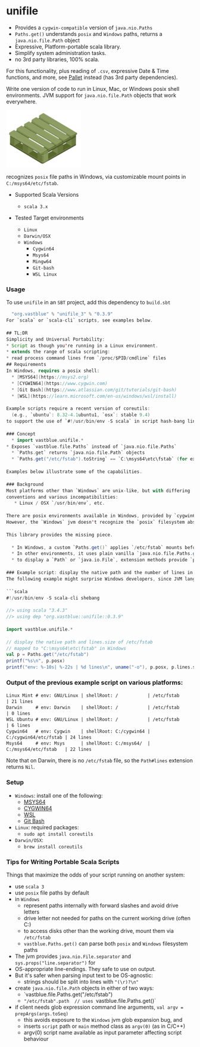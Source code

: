 # unifile

+ Provides a `cygwin-compatible` version of `java.nio.Paths`
+ `Paths.get()` understands `posix` and `Windows` paths, returns a `java.nio.file.Path` object
+ Expressive, Platform-portable scala library.
+ Simplify system administration tasks.
+ no 3rd party libraries, 100% scala.

For this functionality, plus reading of `.csv`, expressive Date & Time functions, and more, see [Pallet](https://github.com/philwalk/unifile) instead (has 3rd party dependencies).

Write one version of code to run in Linux, Mac, or Windows posix shell environments.
JVM support for `java.nio.file.Path` objects that work everywhere.

<img alt="unifile image" width=200 src="images/plastic-pallet.png">

recognizes `posix` file paths in Windows, via customizable mount points in `C:/msys64/etc/fstab`.

* Supported Scala Versions
  * `scala 3.x`

* Tested Target environments
  * `Linux`
  * `Darwin/OSX`
  * `Windows`
    * `Cygwin64`
    * `Msys64`
    * `Mingw64`
    * `Git-bash`
    * `WSL Linux`

### Usage

To use `unifile` in an `SBT` project, add this dependency to `build.sbt`
```sbt
  "org.vastblue" % "unifile_3" % "0.3.9"
For `scala` or `scala-cli` scripts, see examples below.

## TL;DR
Simplicity and Universal Portability:
* Script as though you're running in a Linux environment.
* extends the range of scala scripting:
* read process command lines from `/proc/$PID/cmdline` files
## Requirements
In Windows, requires a posix shell:
  * [MSYS64](https://msys2.org)
  * [CYGWIN64](https://www.cygwin.com)
  * [Git Bash](https://www.atlassian.com/git/tutorials/git-bash)
  * [WSL](https://learn.microsoft.com/en-us/windows/wsl/install)

Example scripts require a recent version of coreutils:
  (e.g., `ubuntu`: 8.32-4.1ubuntu1, `osx`: stable 9.4)
to support the use of `#!/usr/bin/env -S scala` in script hash-bang lines.

### Concept
  * import vastblue.unifile.*
* Exposes `vastblue.file.Paths` instead of `java.nio.file.Paths`
  * `Paths.get` returns `java.nio.file.Path` objects
  * `Paths.get("/etc/fstab").toString` == `C:\msys64\etc\fstab` (for example)

Examples below illustrate some of the capabilities.

### Background
Most platforms other than `Windows` are unix-like, but with differing
conventions and various incompatibilities:
   * Linux / OSX `/usr/bin/env`, etc.

There are posix environments available in Windows, provided by `cygwin64`, `msys64`, `Git-bash`, etc.
However, the `Windows` jvm doesn't recognize the `posix` filesystem abstractions provided by these environments.

This library provides the missing piece.

  * In Windows, a custom `Paths.get()` applies `/etc/fstab` mounts before returning a `java.nio.file.Path`.
  * In other environments, it uses plain vanilla `java.nio.file.Paths.get()`
  * to display a `Path` or `java.io.File`, extension methods provide `posix` or `native` formats.

### Example script: display the native path and the number of lines in `/etc/fstab`
The following example might surprise Windows developers, since JVM languages don't normally support posix file paths that aren't also legal Windows paths.

```scala
#!/usr/bin/env -S scala-cli shebang

//> using scala "3.4.3"
//> using dep "org.vastblue::unifile::0.3.9"

import vastblue.unifile.*

// display the native path and lines.size of /etc/fstab
// mapped to "C:\msys64\etc\fstab" in Windows
val p = Paths.get("/etc/fstab")
printf("%s\n", p.posx)
printf("env: %-10s| %-22s | %d lines\n", uname("-o"), p.posx, p.lines.size)
```
### Output of the previous example script on various platforms:
```
Linux Mint # env: GNU/Linux | shellRoot: /           | /etc/fstab            | 21 lines
Darwin     # env: Darwin    | shellRoot: /           | /etc/fstab            | 0 lines
WSL Ubuntu # env: GNU/Linux | shellRoot: /           | /etc/fstab            | 6 lines
Cygwin64   # env: Cygwin    | shellRoot: C:/cygwin64 | C:/cygwin64/etc/fstab | 24 lines
Msys64     # env: Msys      | shellRoot: C:/msys64/  | C:/msys64/etc/fstab   | 22 lines
```
Note that on Darwin, there is no `/etc/fstab` file, so the `Path#lines` extension returns `Nil`.

### Setup
  * `Windows`: install one of the following:
    * [MSYS64](https://msys2.org)
    * [CYGWIN64](https://www.cygwin.com)
    * [WSL](https://learn.microsoft.com/en-us/windows/wsl/install)
    * [Git Bash](https://www.atlassian.com/git/tutorials/git-bash)
  * `Linux`: required packages:
    * `sudo apt install coreutils`
  * `Darwin/OSX`:
    * `brew install coreutils`

### Tips for Writing Portable Scala Scripts
Things that maximize the odds of your script running on another system:
  * use `scala 3`
  * use `posix` file paths by default
  * in `Windows`
    * represent paths internally with forward slashes and avoid drive letters
    * drive letter not needed for paths on the current working drive (often C:)
    * to access disks other than the working drive, mount them via `/etc/fstab`
    * `vastblue.Paths.get()` can parse both `posix` and `Windows` filesystem paths
  * The jvm provides `java.nio.File.separator` and `sys.props("line.separator")` for
  * OS-appropriate line-endings.   They safe to use on output.
  * But it's safer when parsing input text to be OS-agnostic:
    * strings should be split into lines with `"(\r)?\n"`
  * create `java.nio.file.Path` objects in either of two ways:
    * `vastblue.file.Paths.get("/etc/fstab")
    * `"/etc/fstab".path  // uses `vastblue.file.Paths.get()` 
  * if client needs glob expression command line arguments, `val argv = prepArgs(args.toSeq)`
    * this avoids exposure to the `Windows` jvm glob expansion bug, and
    * inserts `script` path or `main` method class as `argv(0)` (as in C/C++)
    * argv(0) script name available as input parameter affecting script behaviour

